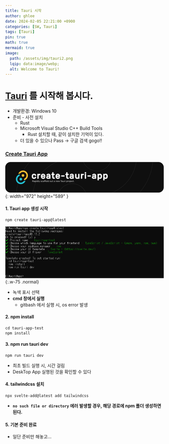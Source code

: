 ```yaml
---
title: Tauri 시작
author: ghlee
date: 2024-02-05 22:21:00 +0900
categories: [SW, Tauri]
tags: [Tauri]
pin: true
math: true
mermaid: true
image:
  path: /assets/img/tauri2.png
  lqip: data:image/webp;
  alt: Welcome to Tauri!
---
```


# [**Tauri**](https://tauri.app/ko/) 를 시작해 봅시다.
- 개발환경: Windows 10
- 준비 - 사전 설치
  - Rust
  - Microsoft Visual Studio C++ Build Tools
    - Rust 설치할 때, 같이 설치한 기억이 있다.
  - 더 있을 수 있으나 Pass → 구글 검색 gogo!!


### [**Create Tauri App**](https://www.npmjs.com/package/create-tauri-app?activeTab=readme) 
![Desktop View](/assets/img/create_tauri_app.png){: width="972" height="589" } 


#### 1. Tauri app 생성 시작
```
npm create tauri-app@latest
```
![Desktop View](/assets/img/create_tauri_app_start.png){:.w-75 .normal}
- 녹색 표시 선택  
- **cmd 창에서 실행**
  - gitbash 에서 실행 시, os error 발생 


#### 2. npm install
```
cd tauri-app-test
npm install
```

#### 3. npm run tauri dev
```
npm run tauri dev
```
- 최초 빌드 실행 시, 시간 걸림
- DeskTop App 실행된 것을 확인할 수 있다


#### 4. tailwindcss 설치
```
npx svelte-add@latest add tailwindcss
```
- **`no such file or directory` 에러 발생할 경우, 해당 경로에 npm 폴더 생성하면 된다.**


#### 5. 기본 준비 완료
- 일단 준비만 해놓고...